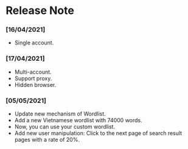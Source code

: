 # Release Note

### [16/04/2021]

- Single account.

### [17/04/2021]

- Multi-account.
- Support proxy.
- Hidden browser.

### [05/05/2021]

- Update new mechanism of Wordlist.
- Add a new Vietnamese wordlist with 74000 words.
- Now, you can use your custom wordlist.
- Add new user manipulation: Click to the next page of search result pages with a rate of 20%.